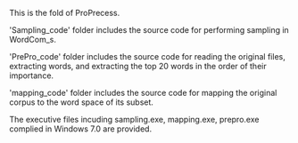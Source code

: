 This is the fold of ProPrecess.

'Sampling_code' folder includes the source code for performing sampling in WordCom_s.

'PrePro_code' folder includes the source code for reading the original files, extracting words, and extracting the top 20 words in the order of their importance.

'mapping_code' folder includes the source code for mapping the original corpus to the word space of its subset.

The executive files incuding sampling.exe, mapping.exe, prepro.exe complied in Windows 7.0 are provided. 
